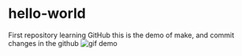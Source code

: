 # hello-world
First repository learning GitHub
this is the demo of make,
and commit changes in the github
![gif demo](https://1.bp.blogspot.com/-PcIsqmY3wfc/X3n8BcqtufI/AAAAAAAAAQM/wunP7PVPEh4p0cbMz4lxhwmqZwdR0T2TgCLcBGAsYHQ/s1648/83335181-7fd44c80-a2c8-11ea-8e03-ebf03a6f9490.gif)

